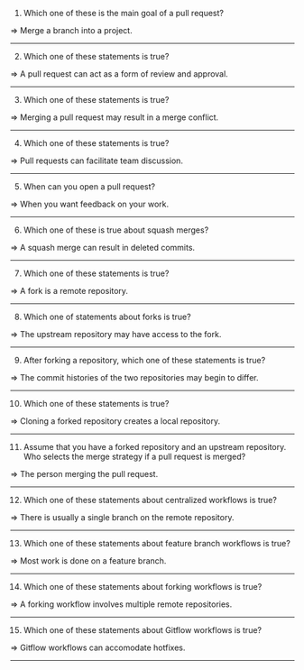 1. Which one of these is the main goal of a pull request?

  => Merge a branch into a project.

---

2. Which one of these statements is true?

  => A pull request can act as a form of review and approval.

---

3. Which one of these statements is true?

  => Merging a pull request may result in a merge conflict.

---

4. Which one of these statements is true?

  => Pull requests can facilitate team discussion.

---

5. When can you open a pull request?

  => When you want feedback on your work.

---

6. Which one of these is true about squash merges?

  => A squash merge can result in deleted commits.

---

7. Which one of these statements is true?

  => A fork is a remote repository.

---

8. Which one of statements about forks is true?

  => The upstream repository may have access to the fork.

---

9. After forking a repository, which one of these statements is true?

  => The commit histories of the two repositories may begin to differ.

---

10. Which one of these statements is true?

  => Cloning a forked repository creates a local repository.

---

11. Assume that you have a forked repository and an upstream repository. Who selects the merge strategy if a pull request is merged?

  => The person merging the pull request.

---

12. Which one of these statements about centralized workflows is true?

  => There is usually a single branch on the remote repository.

---

13. Which one of these statements about feature branch workflows is true?

  => Most work is done on a feature branch.

---

14. Which one of these statements about forking workflows is true?

  => A forking workflow involves multiple remote repositories.

---

15. Which one of these statements about Gitflow workflows is true?

  => Gitflow workflows can accomodate hotfixes.

---
